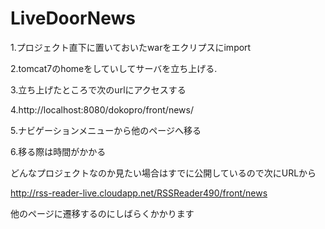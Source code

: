 # LiveDoorNews
1.プロジェクト直下に置いておいたwarをエクリプスにimport  

2.tomcat7のhomeをしていしてサーバを立ち上げる.  

3.立ち上げたところで次のurlにアクセスする  

4.http://localhost:8080/dokopro/front/news/  

5.ナビゲーションメニューから他のページへ移る  

6.移る際は時間がかかる  


どんなプロジェクトなのか見たい場合はすでに公開しているので次にURLから  

http://rss-reader-live.cloudapp.net/RSSReader490/front/news  

他のページに遷移するのにしばらくかかります  
